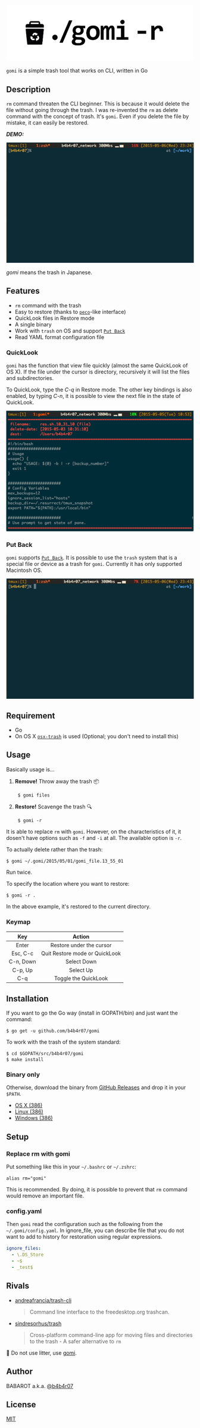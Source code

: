 [![log](./img/gomi.png)](https://github.com/b4b4r07/gomi "./gomi -r")

`gomi` is a simple trash tool that works on CLI, written in Go

## Description

`rm` command threaten the CLI beginner. This is because it would delete the file without going through the trash. I was re-invented the `rm` as delete command with the concept of trash. It's `gomi`. Even if you delete the file by mistake, it can easily be restored.

***DEMO:***

![demo](./img/gomi.gif)

*gomi* means the trash in Japanese.

## Features

- `rm` command with the trash
- Easy to restore (thanks to [`peco`](https://github.com/peco/peco)-like interface)
- QuickLook files in Restore mode
- A single binary
- Work with `trash` on OS and support [`Put Back`](http://www.mac-fusion.com/trash-tip-how-to-put-files-back-to-their-original-location/)
- Read YAML format configuration file

### QuickLook

`gomi` has the function that view file quickly (almost the same QuickLook of OS X). If the file under the cursor is directory, recursively it will list the files and subdirectories.

To QuickLook, type the *C-q* in Restore mode. The other key bindings is also enabled, by typing *C-n*, it is possible to view the next file in the state of QuickLook.

![ql](./img/quicklook.png)

### Put Back

`gomi` supports [`Put Back`](http://www.mac-fusion.com/trash-tip-how-to-put-files-back-to-their-original-location/). It is possible to use the `trash` system that is a special file or device as a trash for `gomi`. Currently it has only supported Macintosh OS.

![put back](./img/gomi_system.gif)

## Requirement

- Go
- On OS X [`osx-trash`](https://github.com/sindresorhus/osx-trash) is used (Optional; you don't need to install this)

## Usage

Basically usage is...

1. **Remove!** Throw away the trash :package:

		$ gomi files

2. **Restore!** Scavenge the trash :mag:

		$ gomi -r

It is able to replace `rm` with `gomi`. However, on the characteristics of it, it dosen't have options such as `-f` and `-i` at all. The available option is `-r`.

To actually delete rather than the trash:

	$ gomi ~/.gomi/2015/05/01/gomi_file.13_55_01

Run twice.

To specify the location where you want to restore:

	$ gomi -r .

In the above example, it's restored to the current directory.

### Keymap

| Key | Action |
|:---:|:---:|
| Enter | Restore under the cursor |
| Esc, C-c | Quit Restore mode or QuickLook |
| C-n, Down | Select Down |
| C-p, Up | Select Up |
| C-q | Toggle the QuickLook |

## Installation

If you want to go the Go way (install in GOPATH/bin) and just want the command:

	$ go get -u github.com/b4b4r07/gomi

To work with the trash of the system standard:

	$ cd $GOPATH/src/b4b4r07/gomi
	$ make install

### Binary only

Otherwise, download the binary from [GitHub Releases](https://github.com/b4b4r07/gomi/releases) and drop it in your `$PATH`.

- [OS X (386)](https://github.com/b4b4r07/gomi/releases/download/v0.1.2/gomi_darwin_386)
- [Linux (386)](https://github.com/b4b4r07/gomi/releases/download/v0.1.2/gomi_linux_386)
- [Windows (386)](https://github.com/b4b4r07/gomi/releases/download/v0.1.2/gomi_windows_386.exe)

## Setup

### Replace rm with gomi

Put something like this in your `~/.bashrc` or `~/.zshrc`:

```
alias rm="gomi"
```

This is recommended. By doing, it is possible to prevent that `rm` command would remove an important file.

### config.yaml

Then `gomi` read the configuration such as the following from the `~/.gomi/config.yaml`. In ignore_file, you can describe file that you do not want to add to history for restoration using regular expressions.

```yaml
ignore_files:
  - \.DS_Store
  - ~$
  - _test$
```

## Rivals

- [andreafrancia/trash-cli](https://github.com/andreafrancia/trash-cli)

	> Command line interface to the freedesktop.org trashcan.

- [sindresorhus/trash](https://github.com/sindresorhus/trash)

	> Cross-platform command-line app for moving files and directories to the trash - A safer alternative to `rm`

:do_not_litter: Do not use litter, use [gomi](https://github.com/b4b4r07/gomi).

## Author

BABAROT a.k.a. [@b4b4r07](https://twitter.com/b4b4r07)

## License

[MIT](https://raw.githubusercontent.com/b4b4r07/dotfiles/master/doc/LICENSE-MIT.txt)
